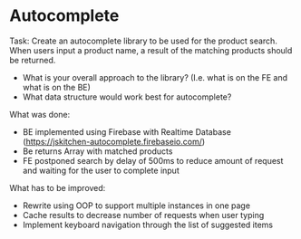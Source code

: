 # Autocomplete

Task:
Create an autocomplete library to be used for the product search. When users input a product name, a result of the matching products should be returned.
- What is your overall approach to the library? (I.e. what is on the FE and what is on the BE)
- What data structure would work best for autocomplete?

What was done:
- BE implemented using Firebase with Realtime Database (https://jskitchen-autocomplete.firebaseio.com/)
- Be returns Array with matched products
- FE postponed search by delay of 500ms to reduce amount of request and waiting for the user to complete input

What has to be improved:
- Rewrite using OOP to support multiple instances in one page
- Cache results to decrease number of requests when user typing
- Implement keyboard navigation through the list of suggested items

